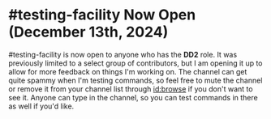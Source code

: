 # #testing-facility Now Open (December 13th, 2024)
#testing-facility is now open to anyone who has the **DD2** role. It was previously limited to a select group of contributors, but I am opening it up to allow for more feedback on things I'm working on. The channel can get quite spammy when I'm testing commands, so feel free to mute the channel or remove it from your channel list through <id:browse> if you don't want to see it. Anyone can type in the channel, so you can test commands in there as well if you'd like.